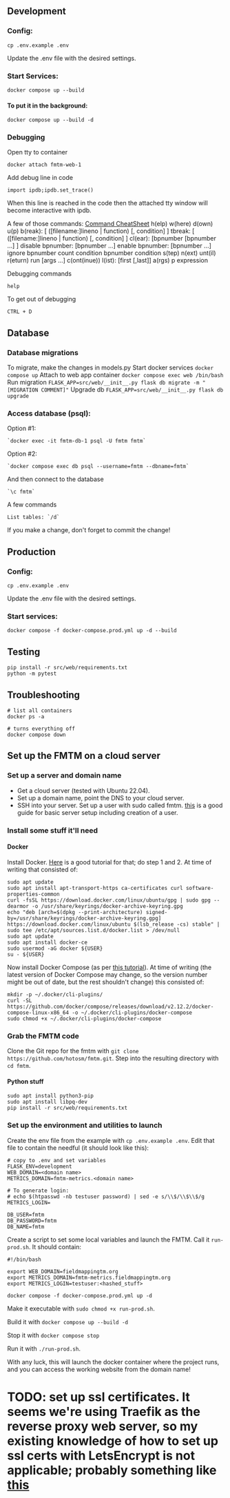 ## Development

### Config:

    cp .env.example .env

Update the .env file with the desired settings.

### Start Services:

    docker compose up --build

#### To put it in the background:

    docker compose up --build -d
 

### Debugging

Open tty to container

    docker attach fmtm-web-1

Add debug line in code

    import ipdb;ipdb.set_trace()

When this line is reached in the code then the attached tty window will 
become interactive with ipdb.

A few of those commands:
    [Command CheatSheet](https://wangchuan.github.io/coding/2017/07/12/ipdb-cheat-sheet.html)
    h(elp)
    w(here)
    d(own)
    u(p)
    b(reak): [ ([filename:]lineno | function) [, condition] ]
    tbreak: [ ([filename:]lineno | function) [, condition] ]
    cl(ear): [bpnumber [bpnumber ...] ]
    disable bpnumber: [bpnumber ...]
    enable bpnumber: [bpnumber ...]
    ignore bpnumber count
    condition bpnumber condition
    s(tep)
    n(ext)
    unt(il)
    r(eturn)
    run [args ...]
    c(ont(inue))
    l(ist): [first [,last]]
    a(rgs)
    p expression


Debugging commands

    help

To get out of debugging

    CTRL + D

## Database

### Database migrations

To migrate, make the changes in models.py
Start docker services `docker compose up`
Attach to web app container `docker compose exec web /bin/bash`
Run migration `FLASK_APP=src/web/__init__.py flask db migrate -m "[MIGRATION COMMENT]"`
Upgrade db `FLASK_APP=src/web/__init__.py flask db upgrade`

### Access database (psql):

Option #1:

    `docker exec -it fmtm-db-1 psql -U fmtm fmtm`

Option #2:

    `docker compose exec db psql --username=fmtm --dbname=fmtm`

And then connect to the database

    `\c fmtm`

A few commands

    List tables: `/d`

If you make a change, don't forget to commit the change!

## Production

### Config:

    cp .env.example .env

Update the .env file with the desired settings.

### Start services:

    docker compose -f docker-compose.prod.yml up -d --build

## Testing

    pip install -r src/web/requirements.txt
    python -m pytest

## Troubleshooting

    # list all containers
    docker ps -a

    # turns everything off
    docker compose down

## Set up the FMTM on a cloud server
### Set up a server and domain name
- Get a cloud server (tested with Ubuntu 22.04).
- Set up a domain name, point the DNS to your cloud server.
- SSH into your server. Set up a user with sudo called fmtm. [this](https://www.digitalocean.com/community/tutorials/initial-server-setup-with-ubuntu-22-04) is a good guide for basic server setup including creation of a user.
### Install some stuff it'll need
#### Docker
Install Docker. [Here](https://www.digitalocean.com/community/tutorials/how-to-install-and-use-docker-on-ubuntu-22-04) is a good tutorial for that; do step 1 and 2. At time of writing that consisted of:
```
sudo apt update
sudo apt install apt-transport-https ca-certificates curl software-properties-common
curl -fsSL https://download.docker.com/linux/ubuntu/gpg | sudo gpg --dearmor -o /usr/share/keyrings/docker-archive-keyring.gpg
echo "deb [arch=$(dpkg --print-architecture) signed-by=/usr/share/keyrings/docker-archive-keyring.gpg] https://download.docker.com/linux/ubuntu $(lsb_release -cs) stable" | sudo tee /etc/apt/sources.list.d/docker.list > /dev/null
sudo apt update
sudo apt install docker-ce
sudo usermod -aG docker ${USER}
su - ${USER}
```

Now install Docker Compose (as per [this tutorial](https://www.digitalocean.com/community/tutorials/how-to-install-and-use-docker-compose-on-ubuntu-22-04)). At time of writing (the latest version of Docker Compose may change, so the version number might be out of date, but the rest shouldn't change) this consisted of:
```
mkdir -p ~/.docker/cli-plugins/
curl -SL https://github.com/docker/compose/releases/download/v2.12.2/docker-compose-linux-x86_64 -o ~/.docker/cli-plugins/docker-compose
sudo chmod +x ~/.docker/cli-plugins/docker-compose
```

### Grab the FMTM code
Clone the Git repo for the fmtm with `git clone https://github.com/hotosm/fmtm.git`. Step into the resulting directory with `cd fmtm`.

#### Python stuff
```
sudo apt install python3-pip
sudo apt install libpq-dev
pip install -r src/web/requirements.txt
```

### Set up the environment and utilities to launch

Create the env file from the example with `cp .env.example .env`. Edit that file to contain the needful (it should look like this):

```
# copy to .env and set variables
FLASK_ENV=development
WEB_DOMAIN=<domain name>
METRICS_DOMAIN=fmtm-metrics.<domain name>

# To generate login:
# echo $(htpasswd -nb testuser password) | sed -e s/\\$/\\$\\$/g
METRICS_LOGIN=

DB_USER=fmtm
DB_PASSWORD=fmtm
DB_NAME=fmtm
```

Create a script to set some local variables and launch the FMTM. Call it `run-prod.sh`. It should contain:
```
#!/bin/bash

export WEB_DOMAIN=fieldmappingtm.org
export METRICS_DOMAIN=fmtm-metrics.fieldmappingtm.org
export METRICS_LOGIN=testuser:<hashed_stuff>

docker compose -f docker-compose.prod.yml up -d
```

Make it executable with `sudo chmod +x run-prod.sh`.

Build it with `docker compose up --build -d`

Stop it with `docker compose stop`

Run it with `./run-prod.sh`.

With any luck, this will launch the docker container where the project runs, and you can access the working website from the domain name!

# TODO: set up ssl certificates. It seems we're using Traefik as the reverse proxy web server, so my existing knowledge of how to set up ssl certs with LetsEncrypt is not applicable; probably something like [this](https://doc.traefik.io/traefik/https/acme/)
